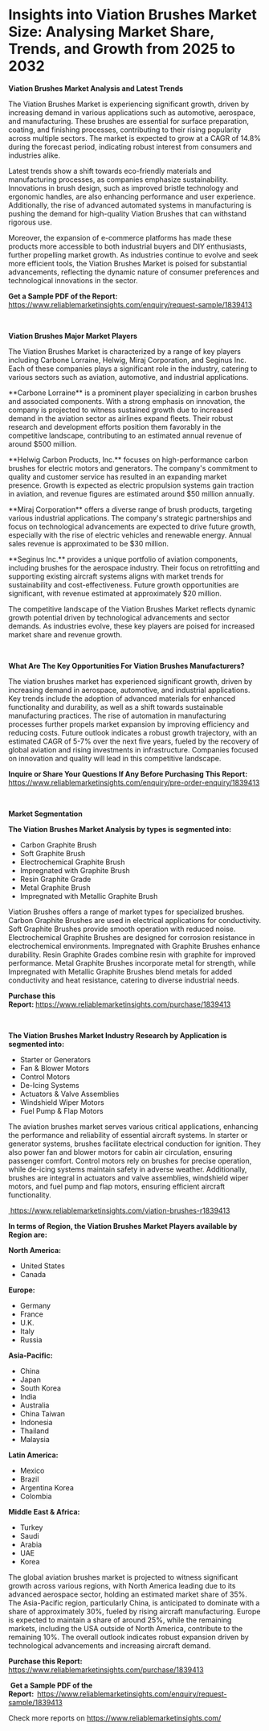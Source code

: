 <p><h1>Insights into Viation Brushes Market Size: Analysing Market Share, Trends, and Growth from 2025 to 2032</h1></p><p><strong>Viation Brushes Market Analysis and Latest Trends</strong></p>
<p><p>The Viation Brushes Market is experiencing significant growth, driven by increasing demand in various applications such as automotive, aerospace, and manufacturing. These brushes are essential for surface preparation, coating, and finishing processes, contributing to their rising popularity across multiple sectors. The market is expected to grow at a CAGR of 14.8% during the forecast period, indicating robust interest from consumers and industries alike.</p><p>Latest trends show a shift towards eco-friendly materials and manufacturing processes, as companies emphasize sustainability. Innovations in brush design, such as improved bristle technology and ergonomic handles, are also enhancing performance and user experience. Additionally, the rise of advanced automated systems in manufacturing is pushing the demand for high-quality Viation Brushes that can withstand rigorous use.</p><p>Moreover, the expansion of e-commerce platforms has made these products more accessible to both industrial buyers and DIY enthusiasts, further propelling market growth. As industries continue to evolve and seek more efficient tools, the Viation Brushes Market is poised for substantial advancements, reflecting the dynamic nature of consumer preferences and technological innovations in the sector.</p></p>
<p><strong>Get a Sample PDF of the Report:&nbsp;</strong> <a href="https://www.reliablemarketinsights.com/enquiry/request-sample/1839413?utm_campaign=1937&utm_medium=2&utm_source=Github&utm_content=ia&utm_term=28022025&utm_id=viation-brushes">https://www.reliablemarketinsights.com/enquiry/request-sample/1839413</a></p>
<p>&nbsp;</p>
<p><strong>Viation Brushes Major Market Players</strong></p>
<p><p>The Viation Brushes Market is characterized by a range of key players including Carbone Lorraine, Helwig, Miraj Corporation, and Seginus Inc. Each of these companies plays a significant role in the industry, catering to various sectors such as aviation, automotive, and industrial applications.</p><p>**Carbone Lorraine** is a prominent player specializing in carbon brushes and associated components. With a strong emphasis on innovation, the company is projected to witness sustained growth due to increased demand in the aviation sector as airlines expand fleets. Their robust research and development efforts position them favorably in the competitive landscape, contributing to an estimated annual revenue of around $500 million.</p><p>**Helwig Carbon Products, Inc.** focuses on high-performance carbon brushes for electric motors and generators. The company's commitment to quality and customer service has resulted in an expanding market presence. Growth is expected as electric propulsion systems gain traction in aviation, and revenue figures are estimated around $50 million annually.</p><p>**Miraj Corporation** offers a diverse range of brush products, targeting various industrial applications. The company's strategic partnerships and focus on technological advancements are expected to drive future growth, especially with the rise of electric vehicles and renewable energy. Annual sales revenue is approximated to be $30 million.</p><p>**Seginus Inc.** provides a unique portfolio of aviation components, including brushes for the aerospace industry. Their focus on retrofitting and supporting existing aircraft systems aligns with market trends for sustainability and cost-effectiveness. Future growth opportunities are significant, with revenue estimated at approximately $20 million.</p><p>The competitive landscape of the Viation Brushes Market reflects dynamic growth potential driven by technological advancements and sector demands. As industries evolve, these key players are poised for increased market share and revenue growth.</p></p>
<p>&nbsp;</p>
<p><strong>What Are The Key Opportunities For Viation Brushes Manufacturers?</strong></p>
<p><p>The viation brushes market has experienced significant growth, driven by increasing demand in aerospace, automotive, and industrial applications. Key trends include the adoption of advanced materials for enhanced functionality and durability, as well as a shift towards sustainable manufacturing practices. The rise of automation in manufacturing processes further propels market expansion by improving efficiency and reducing costs. Future outlook indicates a robust growth trajectory, with an estimated CAGR of 5-7% over the next five years, fueled by the recovery of global aviation and rising investments in infrastructure. Companies focused on innovation and quality will lead in this competitive landscape.</p></p>
<p><strong>Inquire or Share Your Questions If Any Before Purchasing This Report:</strong> <a href="https://www.reliablemarketinsights.com/enquiry/pre-order-enquiry/1839413?utm_campaign=1937&utm_medium=2&utm_source=Github&utm_content=ia&utm_term=28022025&utm_id=viation-brushes">https://www.reliablemarketinsights.com/enquiry/pre-order-enquiry/1839413</a></p>
<p>&nbsp;</p>
<p><strong>Market Segmentation</strong></p>
<p><strong>The Viation Brushes Market Analysis by types is segmented into:</strong></p>
<p><ul><li>Carbon Graphite Brush</li><li>Soft Graphite Brush</li><li>Electrochemical Graphite Brush</li><li>Impregnated with Graphite Brush</li><li>Resin Graphite Grade</li><li>Metal Graphite Brush</li><li>Impregnated with Metallic Graphite Brush</li></ul></p>
<p><p>Viation Brushes offers a range of market types for specialized brushes. Carbon Graphite Brushes are used in electrical applications for conductivity. Soft Graphite Brushes provide smooth operation with reduced noise. Electrochemical Graphite Brushes are designed for corrosion resistance in electrochemical environments. Impregnated with Graphite Brushes enhance durability. Resin Graphite Grades combine resin with graphite for improved performance. Metal Graphite Brushes incorporate metal for strength, while Impregnated with Metallic Graphite Brushes blend metals for added conductivity and heat resistance, catering to diverse industrial needs.</p></p>
<p><strong>Purchase this Report:&nbsp;</strong><a href="https://www.reliablemarketinsights.com/purchase/1839413?utm_campaign=1937&utm_medium=2&utm_source=Github&utm_content=ia&utm_term=28022025&utm_id=viation-brushes">https://www.reliablemarketinsights.com/purchase/1839413</a></p>
<p>&nbsp;</p>
<p><strong>The Viation Brushes Market Industry Research by Application is segmented into:</strong></p>
<p><ul><li>Starter or Generators</li><li>Fan & Blower Motors</li><li>Control Motors</li><li>De-Icing Systems</li><li>Actuators & Valve Assemblies</li><li>Windshield Wiper Motors</li><li>Fuel Pump & Flap Motors</li></ul></p>
<p><p>The aviation brushes market serves various critical applications, enhancing the performance and reliability of essential aircraft systems. In starter or generator systems, brushes facilitate electrical conduction for ignition. They also power fan and blower motors for cabin air circulation, ensuring passenger comfort. Control motors rely on brushes for precise operation, while de-icing systems maintain safety in adverse weather. Additionally, brushes are integral in actuators and valve assemblies, windshield wiper motors, and fuel pump and flap motors, ensuring efficient aircraft functionality.</p></p>
<p><a href="https://www.reliablemarketinsights.com/viation-brushes-r1839413?utm_campaign=1937&utm_medium=2&utm_source=Github&utm_content=ia&utm_term=28022025&utm_id=viation-brushes">&nbsp;https://www.reliablemarketinsights.com/viation-brushes-r1839413</a></p>
<p><strong>In terms of Region, the Viation Brushes Market Players available by Region are:</strong></p>
<p>
    <p> <strong> North America: </strong>
        <ul>
            <li>United States</li>
            <li>Canada</li>
        </ul>
        </p> 
    <p> <strong> Europe: </strong>
        <ul>
            <li>Germany</li>
            <li>France</li>
            <li>U.K.</li>
            <li>Italy</li>
            <li>Russia</li>
        </ul>
        </p> 
    <p> <strong> Asia-Pacific: </strong>
        <ul>
            <li>China</li>
            <li>Japan</li>
            <li>South Korea</li>
            <li>India</li>
            <li>Australia</li>
            <li>China Taiwan</li>
            <li>Indonesia</li>
            <li>Thailand</li>
            <li>Malaysia</li>
        </ul>
        </p> 
    <p> <strong> Latin America: </strong>
        <ul>
            <li>Mexico</li>
            <li>Brazil</li>
            <li>Argentina Korea</li>
            <li>Colombia</li>
        </ul>
        </p> 
    <p> <strong> Middle East & Africa: </strong>
        <ul>
            <li>Turkey</li>
            <li>Saudi</li>
            <li>Arabia</li>
            <li>UAE</li>
            <li>Korea</li>
        </ul>
    </p>
    </p>
<p><p>The global aviation brushes market is projected to witness significant growth across various regions, with North America leading due to its advanced aerospace sector, holding an estimated market share of 35%. The Asia-Pacific region, particularly China, is anticipated to dominate with a share of approximately 30%, fueled by rising aircraft manufacturing. Europe is expected to maintain a share of around 25%, while the remaining markets, including the USA outside of North America, contribute to the remaining 10%. The overall outlook indicates robust expansion driven by technological advancements and increasing aircraft demand.</p></p>
<p><strong>Purchase this Report: </strong><a href="https://www.reliablemarketinsights.com/purchase/1839413?utm_campaign=1937&utm_medium=2&utm_source=Github&utm_content=ia&utm_term=28022025&utm_id=viation-brushes">https://www.reliablemarketinsights.com/purchase/1839413</a></p>
<p>&nbsp;<strong>Get a Sample PDF of the Report:&nbsp;&nbsp;</strong><a href="https://www.reliablemarketinsights.com/enquiry/request-sample/1839413?utm_campaign=1937&utm_medium=2&utm_source=Github&utm_content=ia&utm_term=28022025&utm_id=viation-brushes">https://www.reliablemarketinsights.com/enquiry/request-sample/1839413</a></p>
<p><strong></strong></p>
<p>Check more reports on <a href="https://www.reliablemarketinsights.com/?utm_campaign=1937&utm_medium=2&utm_source=Github&utm_content=ia&utm_term=28022025&utm_id=viation-brushes">https://www.reliablemarketinsights.com/</a></p>